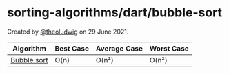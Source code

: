 # sorting-algorithms/dart/bubble-sort

Created by [@theoludwig](https://github.com/theoludwig) on 29 June 2021.

| Algorithm                                                   | Best Case   | Average Case | Worst Case  |
| ----------------------------------------------------------- | ----------- | ------------ | ----------- |
| [Bubble sort](https://wikipedia.org/wiki/Bubble_sort)       | O(n)        | O(n²)        | O(n²)       |
